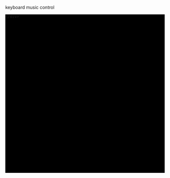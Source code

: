 keyboard music control

<body>
    <div
        style="background:black; height:500px;"
        tabindex="1"
        onkeydown="setNote(event.key)"
        >

    </div>

</body>

<script>

    var audio_context = window.AudioContext || window.webkitAudioContext;

   var con = new audio_context();
   var osc = con.createOscillator();

   osc.connect(con.destination);
   osc.frequency.value = 600;

   osc.start();

   function setNote(key){
       if (key == "z")
       osc.frequency.value=261.63;
       if (key == "x")
       osc.frequency.value=293.66;
       if (key == "c")
       osc.frequency.value=329.63;
       if (key == "v")
       osc.frequency.value=349.23;
          }
</script>